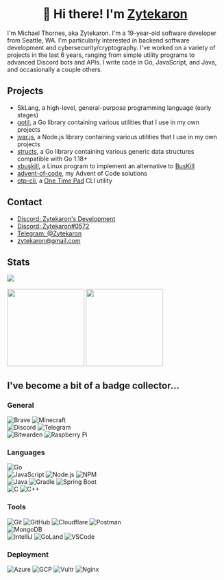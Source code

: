 <h1 align="center">👋 Hi there! I'm <a href="https://zyte.dev" target="_blank">Zytekaron</a></h1>

I'm Michael Thornes, aka Zytekaron. I'm a 19-year-old software developer from Seattle, WA. I'm particularly interested in backend software development and cybersecurity/cryptography. I've worked on a variety of projects in the last 6 years, ranging from simple utility programs to advanced Discord bots and APIs. I write code in Go, JavaScript, and Java, and occasionally a couple others.

## Projects

- SkLang, a high-level, general-purpose programming language (early stages)
- [gotil](https://github.com/Zytekaron/gotil), a Go library containing various utilities that I use in my own projects
- [jvar.js](https://github.com/Zytekaron/otp-cli), a Node.js library containing various utilities that I use in my own projects
- [structs](https://github.com/Zytekaron/structs), a Go library containing various generic data structures compatible with Go 1.18+
- [xbuskill](https://github.com/Zytekaron/xbuskill), a Linux program to implement an alternative to [BusKill](https://github.com/BusKill)
- [advent-of-code](https://github.com/Zytekaron/advent-of-code), my Advent of Code solutions
- [otp-cli](https://github.com/Zytekaron/otp-cli), a [One Time Pad](https://en.wikipedia.org/wiki/One-time_pad) CLI utility

## Contact

- [Discord: Zytekaron's Development](https://discord.gg/FfzwgUm)
- [Discord: Zytekaron#0572](https://discord.com/users/272659147974115328)
- [Telegram: @Zytekaron](https://t.me/Zytekaron)
- [zytekaron@gmail.com](mailto:zytekaron@gmail.com)

## Stats

<div>
    <img src="https://visitor-badge.glitch.me/badge?page_id=zytekaron.zytekaron">
</div>

<br>

<div>
    <!-- <img height="180em" src="https://github-readme-streak-stats.herokuapp.com/?user=Zytekaron&theme=dark" /> -->
    <img height="180em" src="https://github-readme-stats.vercel.app/api/?username=Zytekaron&count_private=true&show_icons=true&theme=dark"/>
    <img height="180em" src="https://github-readme-stats.vercel.app/api/top-langs/?username=Zytekaron&layout=compact&langs_count=8&hide=HCL&theme=dark"/>
</div>

## I've become a bit of a badge collector...

<!-- https://home.aveek.io/GitHub-Profile-Badges/

Excluded: Intel Linux KDE DuckDuckGo Amazon Netflix Twitch Spotify OBS Adafruit DarkReader Trello Sentry AWS QEMU Tails VLC YouTube Twitter Semver Namecheap Quora Medium PayPal CashApp Venmo PostgreSQL SQLite TOR Elixir

![Arch Linux](https://img.shields.io/badge/Arch%20Linux-1793D1.svg?style=flat-square&logo=Arch-Linux&logoColor=white)
![Notion](https://img.shields.io/badge/Notion-000000.svg?style=flat-square&logo=Notion&logoColor=white)
![Keybase](https://img.shields.io/badge/Keybase-33A0FF.svg?style=flat-square&logo=Keybase&logoColor=white)
![Rust](https://img.shields.io/badge/Rust-F7A41D.svg?style=flat-square&logo=Rust&logoColor=black)
![Vim](https://img.shields.io/badge/Vim-019733.svg?style=flat-square&logo=Vim&logoColor=white)

-->

### General

![Brave](https://img.shields.io/badge/Brave-FB542B.svg?style=flat-square&logo=Brave&logoColor=white)
![Minecraft](https://img.shields.io/badge/Minecraft-62B47A.svg?style=flat-square&logo=Minecraft&logoColor=white)
<br>
![Discord](https://img.shields.io/badge/Discord-5865F2.svg?style=flat-square&logo=Discord&logoColor=white)
![Telegram](https://img.shields.io/badge/Telegram-26A5E4.svg?style=flat-square&logo=Telegram&logoColor=white)
<br>
![Bitwarden](https://img.shields.io/badge/Bitwarden-175DDC.svg?style=flat-square&logo=Bitwarden&logoColor=white)
![Raspberry Pi](https://img.shields.io/badge/Raspberry%20Pi-A22846.svg?style=flat-square&logo=Raspberry-Pi&logoColor=white)

### Languages

![Go](https://img.shields.io/badge/Go-00ADD8.svg?style=flat-square&logo=Go&logoColor=white)
<br>
![JavaScript](https://img.shields.io/badge/JavaScript-F7DF1E.svg?style=flat-square&logo=JavaScript&logoColor=black)
![Node.js](https://img.shields.io/badge/Node.js-339933.svg?style=flat-square&logo=nodedotjs&logoColor=white)
![NPM](https://img.shields.io/badge/npm-CB3837.svg?style=flat-square&logo=npm&logoColor=white)
<br>
![Java](https://img.shields.io/badge/Java-007396.svg?style=flat-square&logo=Java&logoColor=white)
![Gradle](https://img.shields.io/badge/Gradle-02303A.svg?style=flat-square&logo=Gradle&logoColor=white)
![Spring Boot](https://img.shields.io/badge/Spring%20Boot-6DB33F.svg?style=flat-square&logo=Spring-Boot&logoColor=white)
<br>
![C](https://img.shields.io/badge/C-A8B9CC.svg?style=flat-square&logo=C&logoColor=black)
![C++](https://img.shields.io/badge/C++-00599C.svg?style=flat-square&logo=C++&logoColor=white)

### Tools

![Git](https://img.shields.io/badge/Git-F05032.svg?style=flat-square&logo=Git&logoColor=white)
![GitHub](https://img.shields.io/badge/GitHub-181717.svg?style=flat-square&logo=GitHub&logoColor=white)
![Cloudflare](https://img.shields.io/badge/Cloudflare-F38020.svg?style=flat-square&logo=Cloudflare&logoColor=white)
![Postman](https://img.shields.io/badge/Postman-FF6C37.svg?style=flat-square&logo=Postman&logoColor=white)
<br>
![MongoDB](https://img.shields.io/badge/MongoDB-47A248.svg?style=flat-square&logo=MongoDB&logoColor=white)
<br>
![IntelliJ](https://img.shields.io/badge/IntelliJ%20IDEA-000000.svg?style=flat-square&logo=IntelliJ-IDEA&logoColor=white)
![GoLand](https://img.shields.io/badge/GoLand-000000.svg?style=flat-square&logo=GoLand&logoColor=white)
![VSCode](https://img.shields.io/badge/Visual%20Studio%20Code-007ACC.svg?style=flat-square&logo=Visual-Studio-Code&logoColor=white)

### Deployment

![Azure](https://img.shields.io/badge/Microsoft%20Azure-0078D4.svg?style=flat-square&logo=Microsoft-Azure&logoColor=white)
![GCP](https://img.shields.io/badge/Google%20Cloud-4285F4.svg?style=flat-square&logo=Google-Cloud&logoColor=white)
![Vultr](https://img.shields.io/badge/Vultr-007BFC.svg?style=flat-square&logo=Vultr&logoColor=white)
![Nginx](https://img.shields.io/badge/NGINX-009639.svg?style=flat-square&logo=NGINX&logoColor=white)

